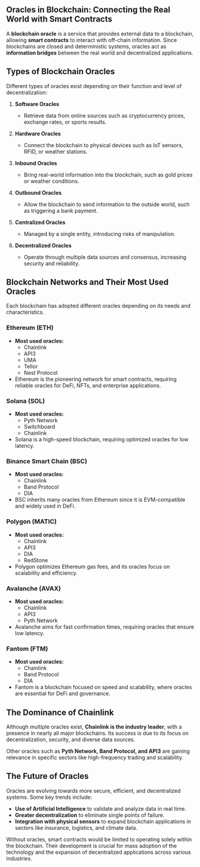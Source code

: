 ## **Oracles in Blockchain: Connecting the Real World with Smart Contracts**

A **blockchain oracle** is a service that provides external data to a blockchain, allowing **smart contracts** to interact with off-chain information. Since blockchains are closed and deterministic systems, oracles act as **information bridges** between the real world and decentralized applications.



## **Types of Blockchain Oracles**
Different types of oracles exist depending on their function and level of decentralization:

1. **Software Oracles**
   - Retrieve data from online sources such as cryptocurrency prices, exchange rates, or sports results.

2. **Hardware Oracles**
   - Connect the blockchain to physical devices such as IoT sensors, RFID, or weather stations.

3. **Inbound Oracles**
   - Bring real-world information into the blockchain, such as gold prices or weather conditions.

4. **Outbound Oracles**
   - Allow the blockchain to send information to the outside world, such as triggering a bank payment.

5. **Centralized Oracles**
   - Managed by a single entity, introducing risks of manipulation.

6. **Decentralized Oracles**
   - Operate through multiple data sources and consensus, increasing security and reliability.


## **Blockchain Networks and Their Most Used Oracles**
Each blockchain has adopted different oracles depending on its needs and characteristics.

### Ethereum (ETH)
- **Most used oracles:**
  - Chainlink  
  - API3  
  - UMA  
  - Tellor  
  - Nest Protocol  
- Ethereum is the pioneering network for smart contracts, requiring reliable oracles for DeFi, NFTs, and enterprise applications.

### Solana (SOL)
- **Most used oracles:**
  - Pyth Network  
  - Switchboard  
  - Chainlink  
- Solana is a high-speed blockchain, requiring optimized oracles for low latency.

### Binance Smart Chain (BSC)
- **Most used oracles:**
  - Chainlink  
  - Band Protocol  
  - DIA  
- BSC inherits many oracles from Ethereum since it is EVM-compatible and widely used in DeFi.

### Polygon (MATIC)
- **Most used oracles:**
  - Chainlink  
  - API3  
  - DIA  
  - RedStone  
- Polygon optimizes Ethereum gas fees, and its oracles focus on scalability and efficiency.

### Avalanche (AVAX)
- **Most used oracles:**
  - Chainlink  
  - API3  
  - Pyth Network  
- Avalanche aims for fast confirmation times, requiring oracles that ensure low latency.

### Fantom (FTM)
- **Most used oracles:**
  - Chainlink  
  - Band Protocol  
  - DIA  
- Fantom is a blockchain focused on speed and scalability, where oracles are essential for DeFi and governance.


## **The Dominance of Chainlink**
Although multiple oracles exist, **Chainlink is the industry leader**, with a presence in nearly all major blockchains. Its success is due to its focus on decentralization, security, and diverse data sources.

Other oracles such as **Pyth Network, Band Protocol, and API3** are gaining relevance in specific sectors like high-frequency trading and scalability.



## **The Future of Oracles**
Oracles are evolving towards more secure, efficient, and decentralized systems. Some key trends include:

- **Use of Artificial Intelligence** to validate and analyze data in real time.  
- **Greater decentralization** to eliminate single points of failure.  
- **Integration with physical sensors** to expand blockchain applications in sectors like insurance, logistics, and climate data.  

Without oracles, smart contracts would be limited to operating solely within the blockchain. Their development is crucial for mass adoption of the technology and the expansion of decentralized applications across various industries.

